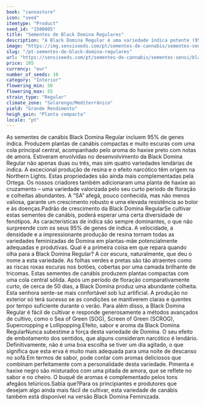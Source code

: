 ```yaml
---
book: "cannastore"
icon: "seed"
itemtype: "Product"
seed_id: "1500005"
title: "Sementes de Black Domina Regulares"
description: "A Black Domina Regular é uma variedade índica potente (95%), cujo efeito é comparável a um narcótico. Possui uma pigmentação distinta na folhagem."
image: "https://img.sensiseeds.com/pt/sementes-de-cannabis/sementes-sensi/black-domina-image.png"
slug: "/pt-sementes-de-black-domina-regulares"
url: "https://sensiseeds.com/pt/sementes-de-cannabis/sementes-sensi/black-domina?a_aid=cannastore"
price: 105
currency: "eur"
number_of_seeds: 10
category: "Interior"
flowering_min: 50
flowering_max: 55
strain_type: "Regular"
climate_zone: "Solarengo/Mediterrânico"
yield: "Grande Rendimento"
heigh_gain: "Planta compacta"
locale: "pt"
---
```

As sementes de canábis Black Domina Regular incluem 95% de genes índica. Produzem plantas de canábis compactas e muito escuras com uma cola principal central, acompanhado pelo aroma do haxixe preto com notas de amora. Estiveram envolvidas no desenvolvimento da Black Domina Regular não apenas duas ou três, mas sim quatro variedades lendárias de índica. A excecional produção de resina e o efeito narcótico têm origem na Northern Lights. Estas propriedades são ainda mais complementadas pela Ortega. Os nossos criadores também adicionaram uma planta de haxixe ao cruzamento – uma variedade valorizada pelo seu curto período de floração e colheitas abundantes. A “SA” afegã, pouco conhecida, mas não menos valiosa, garante um crescimento robusto e uma elevada resistência ao bolor e às doenças.Padrão de crescimento da Black Domina RegularSe cultivar estas sementes de canábis, poderá esperar uma certa diversidade de fenótipos. As características de índica são sempre dominantes, o que não surpreende com os seus 95% de genes de índica. A velocidade, a densidade e a impressionante produção de resina tornam todas as variedades feminizadas de Domina em plantas-mãe potencialmente adequadas e produtivas. Qual é a primeira coisa em que repara quando olha para a Black Domina Regular? A cor escura, naturalmente, que deu o nome a esta variedade. As folhas verdes e pretas são tão atraentes como as riscas roxas escuras nos botões, cobertas por uma camada brilhante de tricomas. Estas sementes de canábis produzem plantas compactas com uma cola central sólida. Após um período de floração comparativamente curto, de cerca de 50 dias, a Black Domina produz uma abundante colheita. Esta senhora sente-se mais confortável sob luz artificial. A produção no exterior só terá sucesso se as condições se mantiverem claras e quentes por tempo suficiente durante o verão. Para além disso, a Black Domina Regular é fácil de cultivar e responde generosamente a métodos avançados de cultivo, como o Sea of Green (SOG), Screen of Green (SCROG), Supercropping e Lollipopping.Efeito, sabor e aroma da Black Domina RegularNunca subestime a força desta variedade de Domina. O seu efeito de embotamento dos sentidos, que alguns consideram narcótico é lendário. Definitivamente, não é uma boa escolha se tiver um dia agitado, o que significa que esta erva é muito mais adequada para uma noite de descanso no sofá.Em termos de sabor, pode contar com aromas deliciosos que combinam perfeitamente com a personalidade desta variedade. Pimenta e haxixe negro são misturados com uma pitada de amora, que se reflete no sabor e no cheiro. O buquê de aromas é complementado pelos tons afegãos telúricos.Sabia que?Para os principiantes e produtores que desejam algo ainda mais fácil de cultivar, esta variedade de canábis também está disponível na versão Black Domina Feminizada.

